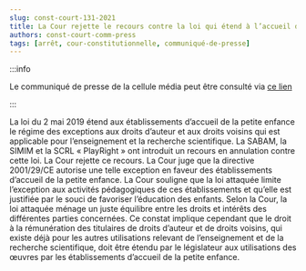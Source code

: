 ```yaml
---   
slug: const-court-131-2021
title: La Cour rejette le recours contre la loi qui étend à l’accueil de la petite enfance le régime des exceptions aux droits d’auteur et aux droits voisins
authors: const-court-comm-press
tags: [arrêt, cour-constitutionnelle, communiqué-de-presse]
---
```


:::info

Le communiqué de presse de la cellule média peut être consulté via [ce lien](https://www.const-court.be/public/f/2021/2021-131f-info.pdf) 

:::

La loi du 2 mai 2019 étend aux établissements d’accueil de la petite enfance le régime des exceptions aux droits d’auteur et aux droits voisins qui est applicable pour l’enseignement et la recherche scientifique. La SABAM, la SIMIM et la SCRL « PlayRight » ont introduit un recours en annulation contre cette loi. La Cour rejette ce recours. La Cour juge que la directive 2001/29/CE autorise une telle exception en faveur des établissements d’accueil de la petite enfance. La Cour souligne que la loi attaquée limite l’exception aux activités pédagogiques de ces établissements et qu’elle est justifiée par le souci de favoriser l’éducation des enfants. Selon la Cour, la loi attaquée ménage un juste équilibre entre les droits et intérêts des différentes parties concernées. Ce constat implique cependant que le droit à la rémunération des titulaires de droits d’auteur et de droits voisins, qui existe déjà pour les autres utilisations relevant de l’enseignement et de la recherche scientifique, doit être étendu par le législateur aux utilisations des œuvres par les établissements d’accueil de la petite enfance.
